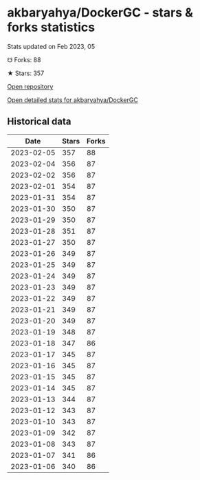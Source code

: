 # akbaryahya/DockerGC - stars & forks statistics

Stats updated on Feb 2023, 05

☋ Forks: 88

★ Stars: 357

[Open repository](https://github.com/akbaryahya/DockerGC)

[Open detailed stats for akbaryahya/DockerGC](https://reviewgithub.com/rep/akbaryahya/DockerGC)

## Historical data
| Date | Stars | Forks |
|------|-------|-------|
| 2023-02-05 | 357 | 88 | 
| 2023-02-04 | 356 | 87 | 
| 2023-02-02 | 356 | 87 | 
| 2023-02-01 | 354 | 87 | 
| 2023-01-31 | 354 | 87 | 
| 2023-01-30 | 350 | 87 | 
| 2023-01-29 | 350 | 87 | 
| 2023-01-28 | 351 | 87 | 
| 2023-01-27 | 350 | 87 | 
| 2023-01-26 | 349 | 87 | 
| 2023-01-25 | 349 | 87 | 
| 2023-01-24 | 349 | 87 | 
| 2023-01-23 | 349 | 87 | 
| 2023-01-22 | 349 | 87 | 
| 2023-01-21 | 349 | 87 | 
| 2023-01-20 | 349 | 87 | 
| 2023-01-19 | 348 | 87 | 
| 2023-01-18 | 347 | 86 | 
| 2023-01-17 | 345 | 87 | 
| 2023-01-16 | 345 | 87 | 
| 2023-01-15 | 345 | 87 | 
| 2023-01-14 | 345 | 87 | 
| 2023-01-13 | 344 | 87 | 
| 2023-01-12 | 343 | 87 | 
| 2023-01-10 | 343 | 87 | 
| 2023-01-09 | 342 | 87 | 
| 2023-01-08 | 343 | 87 | 
| 2023-01-07 | 341 | 86 | 
| 2023-01-06 | 340 | 86 | 

